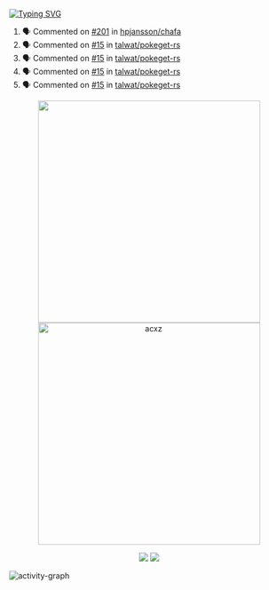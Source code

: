 [![Typing SVG](https://readme-typing-svg.herokuapp.com?size=16&color=AFFFA3&multiline=true&height=75&lines=contributing+to+robotics%2Fae%2Fml%2Fgpu;packaging+it+for+archlinux;ricer)](https://git.io/typing-svg)

<!--START_SECTION:activity-->
1. 🗣 Commented on [#201](https://github.com/hpjansson/chafa/issues/201#issuecomment-2440249894) in [hpjansson/chafa](https://github.com/hpjansson/chafa)
2. 🗣 Commented on [#15](https://github.com/talwat/pokeget-rs/pull/15#issuecomment-2440197821) in [talwat/pokeget-rs](https://github.com/talwat/pokeget-rs)
3. 🗣 Commented on [#15](https://github.com/talwat/pokeget-rs/pull/15#issuecomment-2440161897) in [talwat/pokeget-rs](https://github.com/talwat/pokeget-rs)
4. 🗣 Commented on [#15](https://github.com/talwat/pokeget-rs/pull/15#issuecomment-2440152481) in [talwat/pokeget-rs](https://github.com/talwat/pokeget-rs)
5. 🗣 Commented on [#15](https://github.com/talwat/pokeget-rs/pull/15#issuecomment-2440138923) in [talwat/pokeget-rs](https://github.com/talwat/pokeget-rs)
<!--END_SECTION:activity-->

<p align="center">
  <img width="400em" src=https://github-readme-stats.vercel.app/api?username=acxz&include_all_commits=true&show_icons=true />
  <img width="400em" src="https://github-readme-streak-stats.herokuapp.com/?user=acxz&" alt="acxz" />
</p>

<p align="center">
  <img src=https://github-readme-stats.vercel.app/api/top-langs/?username=acxz&layout=compact />
  <img src=https://github-profile-trophy.vercel.app/?username=acxz&row=2&column=4 />
</p>

![activity-graph](https://github-readme-activity-graph.vercel.app/graph?username=acxz&bg_color=053c4a&color=ffffff&line=76c533&point=8f2fe1&area=true&hide_border=true&hide_title=true)
